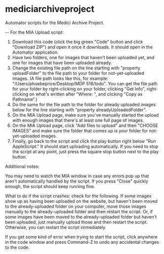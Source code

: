 # mediciarchiveproject
Automator scripts for the Medici Archive Project.

-- For the MIA Upload script: 
1. Download this code (click the big green "Code" button and click "Download ZIP") and open it once it downloads. It should open in the Automator application.
2. Have two folders, one for images that haven't been uploaded yet, and one for images that have been uploaded already.
3. Change the existing file path on the line starting with "property uploadFolder" to the file path to your folder for not-yet-uploaded images. (A file path looks like this, for example: "/Users/phoebeprice/Desktop/MDP 518/todo". You can get the file path for your folder by right-clicking on your folder, clicking "Get Info", right-clicking on what's written after "Where: ", and clicking "Copy as Pathname".)
4. Do the same for the file path to the folder for already uploaded images below for the line starting with "property alreadyUploadedFolder".
5. On the MIA Upload page, make sure you've manually started the upload with enough images that there's at least one full page of images. 
6. On the MIA Upload page, click "Add files to upload" and then "CHOOSE IMAGES" and make sure the folder that comes up is your folder for not-yet-uploaded images. 
7. Finally, go back to the script and click the play button right below "Run AppleScript." It should start uploading automatically. If you need to stop the script at any point, just press the square stop button next to the play button.
   
Additional notes:

You may need to watch the MIA window in case any errors pop up that aren't automatically handled by the script. If you press "Close" quickly enough, the script should keep running fine.

What to do if the script crashes: check for the following. If some images show up as having been uploaded on the website, but haven't been moved to the already-uploaded folder on your computer, move those images manually to the already-uploaded folder and then restart the script. Or, if some images have been moved to the already-uploaded folder but haven't been uploaded, just manually upload those and then restart the script. Otherwise, you can restart the script immediately. 

If you get some kind of error when trying to start the script, click anywhere in the code window and press Command-Z to undo any accidental changes to the code. 

